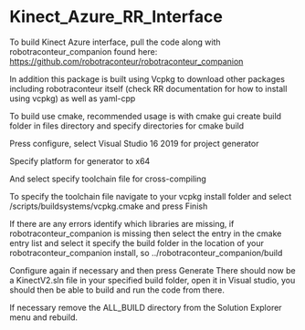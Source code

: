 # Kinect_Azure_RR_Interface

To build Kinect Azure interface, pull the code along with robotraconteur_companion found here: https://github.com/robotraconteur/robotraconteur_companion

In addition this package is built using Vcpkg to download other packages including robotraconteur itself 
(check RR documentation for how to install using vcpkg) as well as yaml-cpp


To build use cmake, recommended usage is with cmake gui
create build folder in files directory and specify directories for cmake build

Press configure, select Visual Studio 16 2019 for project generator

Specify platform for generator to x64

And select specify toolchain file for cross-compiling

To specify the toolchain file navigate to your vcpkg install folder and select /scripts/buildsystems/vcpkg.cmake and press Finish

If there are any errors identify which libraries are missing, if robotraconteur_companion is missing then select the entry in the cmake entry list and select it
specify the build folder in the location of your robotraconteur_companion install, so ../robotraconteur_companion/build

Configure again if necessary and then press Generate
There should now be a KinectV2.sln file in your specified build folder, open it in Visual studio, you should then be able to build and run the code from there. 

If necessary remove the ALL_BUILD directory from the Solution Explorer menu and rebuild.

